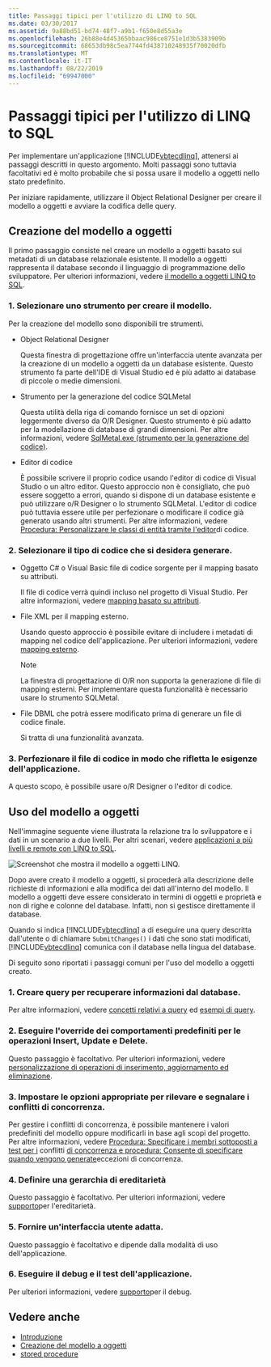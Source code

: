 ```yaml
---
title: Passaggi tipici per l'utilizzo di LINQ to SQL
ms.date: 03/30/2017
ms.assetid: 9a88bd51-bd74-48f7-a9b1-f650e8d55a3e
ms.openlocfilehash: 26b88e4d45365bbaac986ce8751e1d3b5383909b
ms.sourcegitcommit: 68653db98c5ea7744fd438710248935f70020dfb
ms.translationtype: MT
ms.contentlocale: it-IT
ms.lasthandoff: 08/22/2019
ms.locfileid: "69947000"
---
```

# <a name="typical-steps-for-using-linq-to-sql"></a>Passaggi tipici per l'utilizzo di LINQ to SQL
Per implementare un'applicazione [!INCLUDE[vbtecdlinq](../../../../../../includes/vbtecdlinq-md.md)], attenersi ai passaggi descritti in questo argomento. Molti passaggi sono tuttavia facoltativi ed è molto probabile che si possa usare il modello a oggetti nello stato predefinito.  
  
 Per iniziare rapidamente, utilizzare il Object Relational Designer per creare il modello a oggetti e avviare la codifica delle query.  
  
## <a name="creating-the-object-model"></a>Creazione del modello a oggetti  
 Il primo passaggio consiste nel creare un modello a oggetti basato sui metadati di un database relazionale esistente. Il modello a oggetti rappresenta il database secondo il linguaggio di programmazione dello sviluppatore. Per ulteriori informazioni, vedere [il modello a oggetti LINQ to SQL](../../../../../../docs/framework/data/adonet/sql/linq/the-linq-to-sql-object-model.md).  
  
### <a name="1-select-a-tool-to-create-the-model"></a>1. Selezionare uno strumento per creare il modello.  
 Per la creazione del modello sono disponibili tre strumenti.  
  
- Object Relational Designer  
  
     Questa finestra di progettazione offre un'interfaccia utente avanzata per la creazione di un modello a oggetti da un database esistente. Questo strumento fa parte dell'IDE di Visual Studio ed è più adatto ai database di piccole o medie dimensioni.  
  
- Strumento per la generazione del codice SQLMetal  
  
     Questa utilità della riga di comando fornisce un set di opzioni leggermente diverso da O/R Designer. Questo strumento è più adatto per la modellazione di database di grandi dimensioni. Per altre informazioni, vedere [SqlMetal.exe (strumento per la generazione del codice)](../../../../../../docs/framework/tools/sqlmetal-exe-code-generation-tool.md).  
  
- Editor di codice  
  
     È possibile scrivere il proprio codice usando l'editor di codice di Visual Studio o un altro editor. Questo approccio non è consigliato, che può essere soggetto a errori, quando si dispone di un database esistente e può utilizzare o/R Designer o lo strumento SQLMetal. L'editor di codice può tuttavia essere utile per perfezionare o modificare il codice già generato usando altri strumenti. Per altre informazioni, vedere [Procedura: Personalizzare le classi di entità tramite l'editor](../../../../../../docs/framework/data/adonet/sql/linq/how-to-customize-entity-classes-by-using-the-code-editor.md)di codice.  
  
### <a name="2-select-the-kind-of-code-you-want-to-generate"></a>2. Selezionare il tipo di codice che si desidera generare.  
  
- Oggetto C# o Visual Basic file di codice sorgente per il mapping basato su attributi.  
  
     Il file di codice verrà quindi incluso nel progetto di Visual Studio. Per altre informazioni, vedere [mapping basato su attributi](../../../../../../docs/framework/data/adonet/sql/linq/attribute-based-mapping.md).  
  
- File XML per il mapping esterno.  
  
     Usando questo approccio è possibile evitare di includere i metadati di mapping nel codice dell'applicazione. Per ulteriori informazioni, vedere [mapping esterno](../../../../../../docs/framework/data/adonet/sql/linq/external-mapping.md).  
  
    > [!NOTE]
    > La finestra di progettazione di O/R non supporta la generazione di file di mapping esterni. Per implementare questa funzionalità è necessario usare lo strumento SQLMetal.  
  
- File DBML che potrà essere modificato prima di generare un file di codice finale.  
  
     Si tratta di una funzionalità avanzata.  
  
### <a name="3-refine-the-code-file-to-reflect-the-needs-of-your-application"></a>3. Perfezionare il file di codice in modo che rifletta le esigenze dell'applicazione.  
 A questo scopo, è possibile usare o/R Designer o l'editor di codice.  
  
## <a name="using-the-object-model"></a>Uso del modello a oggetti  
 Nell'immagine seguente viene illustrata la relazione tra lo sviluppatore e i dati in un scenario a due livelli. Per altri scenari, vedere [applicazioni a più livelli e remote con LINQ to SQL](../../../../../../docs/framework/data/adonet/sql/linq/n-tier-and-remote-applications-with-linq-to-sql.md).  
  
 ![Screenshot che mostra il modello a oggetti LINQ.](./media/the-linq-to-sql-object-model/linq-object-model-two-tier.png)  
  
 Dopo avere creato il modello a oggetti, si procederà alla descrizione delle richieste di informazioni e alla modifica dei dati all'interno del modello. Il modello a oggetti deve essere considerato in termini di oggetti e proprietà e non di righe e colonne del database. Infatti, non si gestisce direttamente il database.  
  
 Quando si indica [!INCLUDE[vbtecdlinq](../../../../../../includes/vbtecdlinq-md.md)] a di eseguire una query descritta dall'utente o di chiamare `SubmitChanges()` i dati che sono stati modificati, [!INCLUDE[vbtecdlinq](../../../../../../includes/vbtecdlinq-md.md)] comunica con il database nella lingua del database.  
  
 Di seguito sono riportati i passaggi comuni per l'uso del modello a oggetti creato.  
  
### <a name="1-create-queries-to-retrieve-information-from-the-database"></a>1. Creare query per recuperare informazioni dal database.  
 Per altre informazioni, vedere [concetti relativi a query](../../../../../../docs/framework/data/adonet/sql/linq/query-concepts.md) ed [esempi di query](../../../../../../docs/framework/data/adonet/sql/linq/query-examples.md).  
  
### <a name="2-override-default-behaviors-for-insert-update-and-delete"></a>2. Eseguire l'override dei comportamenti predefiniti per le operazioni Insert, Update e Delete.  
 Questo passaggio è facoltativo. Per ulteriori informazioni, vedere [personalizzazione di operazioni di inserimento, aggiornamento ed eliminazione](../../../../../../docs/framework/data/adonet/sql/linq/customizing-insert-update-and-delete-operations.md).  
  
### <a name="3-set-appropriate-options-to-detect-and-report-concurrency-conflicts"></a>3. Impostare le opzioni appropriate per rilevare e segnalare i conflitti di concorrenza.  
 Per gestire i conflitti di concorrenza, è possibile mantenere i valori predefiniti del modello oppure modificarli in base agli scopi del progetto. Per altre informazioni, vedere [Procedura: Specificare i membri sottoposti a test per i](../../../../../../docs/framework/data/adonet/sql/linq/how-to-specify-which-members-are-tested-for-concurrency-conflicts.md) conflitti [di concorrenza e procedura: Consente di specificare quando vengono generate](../../../../../../docs/framework/data/adonet/sql/linq/how-to-specify-when-concurrency-exceptions-are-thrown.md)eccezioni di concorrenza.  
  
### <a name="4-establish-an-inheritance-hierarchy"></a>4. Definire una gerarchia di ereditarietà  
 Questo passaggio è facoltativo. Per ulteriori informazioni, vedere [supporto](../../../../../../docs/framework/data/adonet/sql/linq/inheritance-support.md)per l'ereditarietà.  
  
### <a name="5-provide-an-appropriate-user-interface"></a>5. Fornire un'interfaccia utente adatta.  
 Questo passaggio è facoltativo e dipende dalla modalità di uso dell'applicazione.  
  
### <a name="6-debug-and-test-your-application"></a>6. Eseguire il debug e il test dell'applicazione.  
 Per ulteriori informazioni, vedere [supporto](../../../../../../docs/framework/data/adonet/sql/linq/debugging-support.md)per il debug.  
  
## <a name="see-also"></a>Vedere anche

- [Introduzione](../../../../../../docs/framework/data/adonet/sql/linq/getting-started.md)
- [Creazione del modello a oggetti](../../../../../../docs/framework/data/adonet/sql/linq/creating-the-object-model.md)
- [stored procedure](../../../../../../docs/framework/data/adonet/sql/linq/stored-procedures.md)

